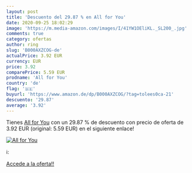 ```yaml
---
layout: post
title: 'Descuento del 29.87 % en All for You'
date: 2020-09-25 18:02:29
image: 'https://m.media-amazon.com/images/I/41YW1OEliKL._SL200_.jpg'
comments: true
category: ofertas
author: ring
slug: 'B000AXZCOG-de'
actualPrice: 3.92 EUR
currency: EUR
price: 3.92
comparePrice: 5.59 EUR
prodname: 'All for You'
country: 'de'
flag: '🇩🇪'
buyurl: 'https://www.amazon.de/dp/B000AXZCOG/?tag=tolees0ca-21'
descuento: '29.87'
average: '3.92'
---
```


Tienes [All for You](https://www.amazon.de/dp/B000AXZCOG/?tag=tolees0ca-21) con un 29.87 % de descuento con precio de oferta de 3.92 EUR (original: 5.59 EUR) en el siguiente enlace!

[![All for You](https://m.media-amazon.com/images/I/41YW1OEliKL._SL200_.jpg)](https://www.amazon.de/dp/B000AXZCOG/?tag=tolees0ca-21)

ℹ️:


[Accede a la oferta!!](https://www.amazon.de/dp/B000AXZCOG/?tag=tolees0ca-21)
